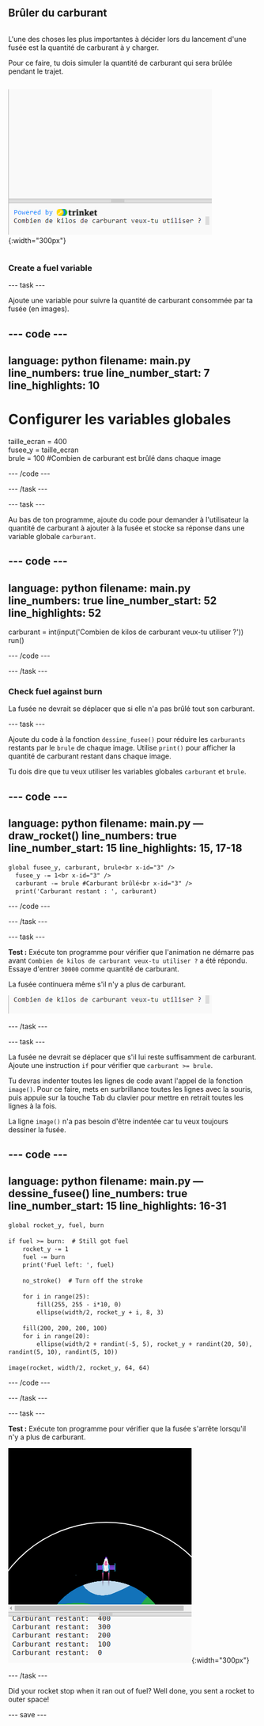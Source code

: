 ## Brûler du carburant

<div style="display: flex; flex-wrap: wrap">
<div style="flex-basis: 200px; flex-grow: 1; margin-right: 15px;">

L'une des choses les plus importantes à décider lors du lancement d'une fusée est la quantité de carburant à y charger. 

Pour ce faire, tu dois simuler la quantité de carburant qui sera brûlée pendant le trajet.
</div>

![Le programme avec une question dans la zone de sortie demandant la quantité de carburant nécessaire.](images/burn_question_full.png){:width="300px"}

</div>

### Create a fuel variable

--- task ---

Ajoute une variable pour suivre la quantité de carburant consommée par ta fusée (en images).

--- code ---
---
language: python filename: main.py line_numbers: true line_number_start: 7
line_highlights: 10
---

# Configurer les variables globales
taille_ecran = 400   
fusee_y = taille_ecran  
brule = 100 #Combien de carburant est brûlé dans chaque image

--- /code ---

--- /task ---


--- task ---

Au bas de ton programme, ajoute du code pour demander à l'utilisateur la quantité de carburant à ajouter à la fusée et stocke sa réponse dans une variable globale `carburant`.

--- code ---
---
language: python filename: main.py line_numbers: true line_number_start: 52
line_highlights: 52
---

carburant = int(input('Combien de kilos de carburant veux-tu utiliser ?'))   
run()

--- /code ---

--- /task ---

### Check fuel against burn

La fusée ne devrait se déplacer que si elle n'a pas brûlé tout son carburant.

--- task ---

Ajoute du code à la fonction `dessine_fusee()` pour réduire les `carburants` restants par le `brule` de chaque image. Utilise `print()` pour afficher la quantité de carburant restant dans chaque image.

Tu dois dire que tu veux utiliser les variables globales `carburant` et `brule`.

--- code ---
---
language: python filename: main.py — draw_rocket() line_numbers: true line_number_start: 15
line_highlights: 15, 17-18
---

    global fusee_y, carburant, brule<br x-id="3" />
      fusee_y -= 1<br x-id="3" />
      carburant -= brule #Carburant brûlé<br x-id="3" />
      print('Carburant restant : ', carburant)

--- /code ---

--- /task ---

--- task ---

**Test :** Exécute ton programme pour vérifier que l'animation ne démarre pas avant `Combien de kilos de carburant veux-tu utiliser ?` a été répondu. Essaye d'entrer `30000` comme quantité de carburant.

La fusée continuera même s'il n'y a plus de carburant.

![Le programme avec une question dans la zone de sortie demandant combien de carburant est nécessaire.](images/burn_question.png)

--- /task ---

--- task ---

La fusée ne devrait se déplacer que s'il lui reste suffisamment de carburant. Ajoute une instruction `if` pour vérifier que `carburant >= brule`.

Tu devras indenter toutes les lignes de code avant l'appel de la fonction `image()`. Pour ce faire, mets en surbrillance toutes les lignes avec la souris, puis appuie sur la touche <kbd>Tab</kbd> du clavier pour mettre en retrait toutes les lignes à la fois.

La ligne `image()` n'a pas besoin d'être indentée car tu veux toujours dessiner la fusée.

--- code ---
---
language: python filename: main.py — dessine_fusee() line_numbers: true line_number_start: 15
line_highlights: 16-31
---

    global rocket_y, fuel, burn  
    
    if fuel >= burn:  # Still got fuel   
        rocket_y -= 1   
        fuel -= burn   
        print('Fuel left: ', fuel)   
    
        no_stroke()  # Turn off the stroke   
    
        for i in range(25):   
            fill(255, 255 - i*10, 0)   
            ellipse(width/2, rocket_y + i, 8, 3)    
    
        fill(200, 200, 200, 100)   
        for i in range(20):   
            ellipse(width/2 + randint(-5, 5), rocket_y + randint(20, 50), randint(5, 10), randint(5, 10))   
    
    image(rocket, width/2, rocket_y, 64, 64)

--- /code ---

--- /task ---

--- task ---

**Test :** Exécute ton programme pour vérifier que la fusée s'arrête lorsqu'il n'y a plus de carburant.

![Image of a rocket in the middle of the screen with the statement 'Fuel left: 0'.](images/burn_empty.png){:width="300px"}

--- /task ---

Did your rocket stop when it ran out of fuel? Well done, you sent a rocket to outer space!

--- save ---

